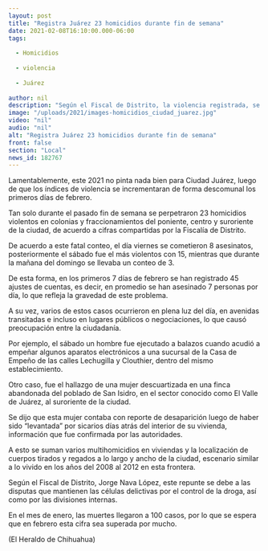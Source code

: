 ```yaml
---
layout: post
title: "Registra Juárez 23 homicidios durante fin de semana"
date: 2021-02-08T16:10:00.000-06:00
tags:
  
  - Homicidios
  
  - violencia
  
  - Juárez
  
author: nil
description: "Según el Fiscal de Distrito, la violencia registrada, se debe a las disputas entre las células delictivas por el control de la droga, así como por las divisiones internas"
image: "/uploads/2021/images-homicidios_ciudad_juarez.jpg"
video: "nil"
audio: "nil"
alt: "Registra Juárez 23 homicidios durante fin de semana"
front: false
section: "Local"
news_id: 182767
---
```


Lamentablemente, este 2021 no pinta nada bien para Ciudad Juárez, luego de que los índices de violencia se incrementaran de forma descomunal los primeros días de febrero.

Tan solo durante el pasado fin de semana se perpetraron 23 homicidios violentos en colonias y fraccionamientos del poniente, centro y suroriente de la ciudad, de acuerdo a cifras compartidas por la Fiscalía de Distrito.

De acuerdo a este fatal conteo, el día viernes se cometieron 8 asesinatos, posteriormente el sábado fue el más violentos con 15, mientras que durante la mañana del domingo se llevaba un conteo de 3.

De esta forma, en los primeros 7 días de febrero se han registrado 45 ajustes de cuentas, es decir, en promedio se han asesinado 7 personas por día, lo que refleja la gravedad de este problema.

A su vez, varios de estos casos ocurrieron en plena luz del día, en avenidas transitadas e incluso en lugares públicos o negociaciones, lo que causó preocupación entre la ciudadanía.

Por ejemplo, el sábado un hombre fue ejecutado a balazos cuando acudió a empeñar algunos aparatos electrónicos a una sucursal de la Casa de Empeño de las calles Lechugilla y Clouthier, dentro del mismo establecimiento.

Otro caso, fue el hallazgo de una mujer descuartizada en una finca abandonada del poblado de San Isidro, en el sector conocido como El Valle de Juárez, al suroriente de la ciudad.

Se dijo que esta mujer contaba con reporte de desaparición luego de haber sido “levantada” por sicarios días atrás del interior de su vivienda, información que fue confirmada por las autoridades.

A esto se suman varios multihomicidios en viviendas y la localización de cuerpos tirados y regados a lo largo y ancho de la ciudad, escenario similar a lo vivido en los años del 2008 al 2012 en esta frontera.

Según el Fiscal de Distrito, Jorge Nava López, este repunte se debe a las disputas que mantienen las células delictivas por el control de la droga, así como por las divisiones internas.

En el mes de enero, las muertes llegaron a 100 casos, por lo que se espera que en febrero esta cifra sea superada por mucho.

(El Heraldo de Chihuahua)